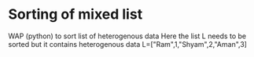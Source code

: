 
# Sorting of mixed list
WAP (python) to sort list of heterogenous data
Here the list L needs to be sorted but it contains heterogenous data
L=["Ram",1,"Shyam",2,"Aman",3]

